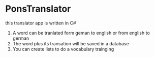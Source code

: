 # PonsTranslator
this translator app is written in C#
1) A word can be tranlated form geman to english or from english to german
2) The word plus its transation will be saved in a database
3) You can create lists to do a vocabulary trainging
